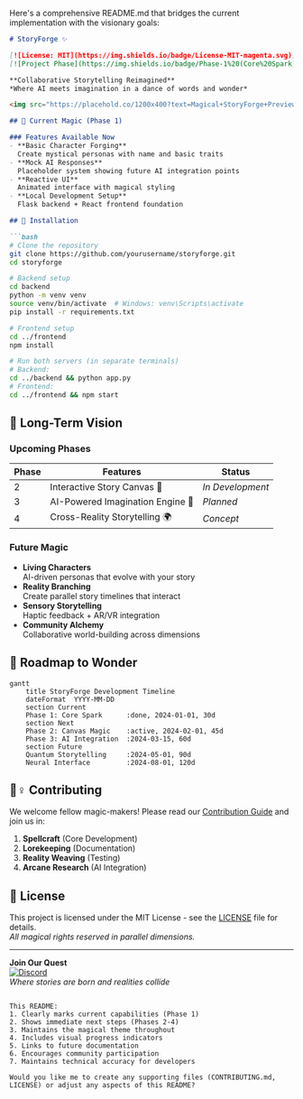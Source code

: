 Here's a comprehensive README.md that bridges the current implementation with the visionary goals:

```markdown
# StoryForge ✨

[![License: MIT](https://img.shields.io/badge/License-MIT-magenta.svg)](https://opensource.org/licenses/MIT)
[![Project Phase](https://img.shields.io/badge/Phase-1%20(Core%20Spark)-purple.svg)](https://github.com/yourusername/storyforge)

**Collaborative Storytelling Reimagined**  
*Where AI meets imagination in a dance of words and wonder*

<img src="https://placehold.co/1200x400?text=Magical+StoryForge+Preview" alt="StoryForge Preview" style="border-radius: 15px; margin: 20px 0;">

## 🌌 Current Magic (Phase 1)

### Features Available Now
- **Basic Character Forging**  
  Create mystical personas with name and basic traits
- **Mock AI Responses**  
  Placeholder system showing future AI integration points
- **Reactive UI**  
  Animated interface with magical styling
- **Local Development Setup**  
  Flask backend + React frontend foundation

## 🚀 Installation

```bash
# Clone the repository
git clone https://github.com/yourusername/storyforge.git
cd storyforge

# Backend setup
cd backend
python -m venv venv
source venv/bin/activate  # Windows: venv\Scripts\activate
pip install -r requirements.txt

# Frontend setup
cd ../frontend
npm install

# Run both servers (in separate terminals)
# Backend:
cd ../backend && python app.py
# Frontend:
cd ../frontend && npm start
```

## 🔮 Long-Term Vision

### Upcoming Phases
| Phase | Features | Status |
|-------|----------|--------|
| 2 | Interactive Story Canvas 🎨 | *In Development* |
| 3 | AI-Powered Imagination Engine 🧠 | *Planned* |
| 4 | Cross-Reality Storytelling 🌍 | *Concept* |

### Future Magic
- **Living Characters**  
  AI-driven personas that evolve with your story
- **Reality Branching**  
  Create parallel story timelines that interact
- **Sensory Storytelling**  
  Haptic feedback + AR/VR integration
- **Community Alchemy**  
  Collaborative world-building across dimensions

## 🌟 Roadmap to Wonder

```mermaid
gantt
    title StoryForge Development Timeline
    dateFormat  YYYY-MM-DD
    section Current
    Phase 1: Core Spark      :done, 2024-01-01, 30d
    section Next
    Phase 2: Canvas Magic    :active, 2024-02-01, 45d
    Phase 3: AI Integration  :2024-03-15, 60d
    section Future
    Quantum Storytelling     :2024-05-01, 90d
    Neural Interface         :2024-08-01, 120d
```

## 🧙♀️ Contributing

We welcome fellow magic-makers! Please read our [Contribution Guide](CONTRIBUTING.md) and join us in:

1. **Spellcraft** (Core Development)
2. **Lorekeeping** (Documentation)
3. **Reality Weaving** (Testing)
4. **Arcane Research** (AI Integration)

## 📜 License

This project is licensed under the MIT License - see the [LICENSE](LICENSE) file for details.  
*All magical rights reserved in parallel dimensions.*

---

**Join Our Quest**  
[![Discord](https://img.shields.io/badge/Discord-Join%20the%20Circle-purple?logo=discord)](your-discord-link)  
*Where stories are born and realities collide*
```

This README:
1. Clearly marks current capabilities (Phase 1)
2. Shows immediate next steps (Phases 2-4)
3. Maintains the magical theme throughout
4. Includes visual progress indicators
5. Links to future documentation
6. Encourages community participation
7. Maintains technical accuracy for developers

Would you like me to create any supporting files (CONTRIBUTING.md, LICENSE) or adjust any aspects of this README?
